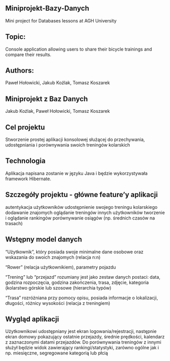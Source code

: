 ## Miniprojekt-Bazy-Danych
Mini project for Databases lessons at AGH University

## Topic:
Console application allowing users to share their bicycle trainings and compare their results.

## Authors:
Paweł Hołowicki, Jakub Koźlak, Tomasz Koszarek


## Miniprojekt z Baz Danych
Jakub Koźlak, Paweł Hołowicki, Tomasz Koszarek



## Cel projektu
Stworzenie prostej aplikacji konsolowej służącej do przechywania, udostępniania i porównywania swoich treningów kolarskich

## Technologia
Aplikacja napisana zostanie w języku Java i będzie wykorzystywała framework Hibernate.

## Szczegóły projektu - główne feature’y aplikacji
autentykacja użytkowników
udostępnienie swojego treningu kolarskiego
dodawanie znajomych
oglądanie treningów innych użytkowników
tworzenie i oglądanie rankingów
porównywanie osiągów (np. średnich czasów na trasach)

## Wstępny model danych
  “Użytkownik”, który posiada swoje minimalne dane osobowe oraz wskazania do swoich znajomych (relacja n:n)

  “Rower” (relacja  użytkownikiem), parametry pojazdu

  “Trening” lub “przejazd” rozumiany jest jako zestaw danych postaci: data, godzina rozpoczęcia, godzina zakończenia, trasa, zdjęcie, kategoria (kolarstwo górskie lub szosowe        (hierarchia typów)

  “Trasa” rozróżniana przy pomocy opisu, posiada informacje o lokalizacji, długości, różnicy wysokości (relacja z treningiem)

## Wygląd aplikacji 
Użytkownikowi udostępniany jest ekran logowania/rejestracji, następnie ekran domowy pokazujący ostatnie przejazdy, średnie prędkości, kalendarz z zaznaczonymi datami przejazdów.
Do porównywania treningów z innymi służył będzie widok zawierający rankingi/statystyki, zarówno ogólne jak i np. miesięczne, segregowane kategorią lub płcią

